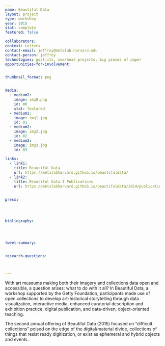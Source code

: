 ```yaml
---
name: Beautiful Data
layout: project
type: workshop
year: 2015
stat: complete
featured: false

collaborators: 
context: Letters
contact-email: jeffrey@metalab.harvard.edu
contact-person: jeffrey
technologies: post-its, overhead projects, big pieces of paper
opportunities-for-involvement:


thumbnail_format: png


media:
  - medium2:
    image: img0.png
    id: 00
    stat: featured
  - medium2:
    image: img1.jpg
    id: 01
  - medium2:
    image: img2.jpg
    id: 02
  - medium2:
    image: img3.jpg
    id: 03
    
links:
  - link1: 
    title: Beautiful Data
    url: https://metalabharvard.github.io/beautifuldata/
  - link2: 
    title: Beautiful Data I Publications
    url: https://metalabharvard.github.io/beautifuldata/2014/publications.html


press:




bibliography:




tweet-summary: 


research-questions:



---
```


With art museums making both their imagery and collections data open and accessible, a question arises: what to do with it all? In Beautiful Data,  a workshop supported by the Getty Foundation, participants made use of open collections to develop art-historical storytelling through data visualization, interactive media, enhanced curatorial description and exhibition practice, digital publication, and data-driven, object-oriented teaching.

The second annual offering of Beautiful Data (2015) focused on "difficult collections" poised on the edge of the digital/material divide, collections of things that resist ready digitization, or exist as ephemeral and hybrid objects and events.

